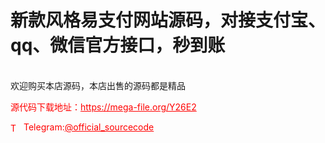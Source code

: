 # 新款风格易支付网站源码，对接支付宝、qq、微信官方接口，秒到账

<br>欢迎购买本店源码，本店出售的源码都是精品<br>


<p style="color: red;">源代码下载地址：<a href="https://mega-file.org/Y26E2" style="color: red;">https://mega-file.org/Y26E2</a></p><p style="color: red;"><img src="https://cdn-icons-png.flaticon.com/512/2111/2111646.png" alt="Telegram Icon" style="width: 16px; vertical-align: middle; margin-right: 5px;">Telegram:<a href="https://t.me/official_sourcecode" style="color: red;">@official_sourcecode</a></p>